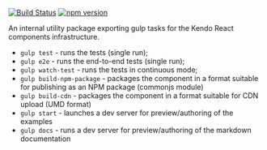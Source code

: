 [![Build Status](https://travis-ci.org/telerik/kendo-react-tasks.svg?branch=master)](https://travis-ci.org/telerik/kendo-react-tasks)
[![npm version](https://badge.fury.io/js/%40telerik%2Fkendo-react-tasks.svg)](https://badge.fury.io/js/%40telerik%2Fkendo-react-tasks)

An internal utility package exporting gulp tasks for the Kendo React components infrastructure.

 - `gulp test` - runs the tests (single run);
 - `gulp e2e` - runs the end-to-end tests (single run);
 - `gulp watch-test` - runs the tests in continuous mode;
 - `gulp build-npm-package` - packages the component in a format suitable for publishing as an NPM package (commonjs module)
 - `gulp build-cdn` - packages the component in a format suitable for CDN upload (UMD format)
 - `gulp start` - launches a dev server for preview/authoring of the examples
 - `gulp docs` - runs a dev server for preview/authoring of the markdown documentation

